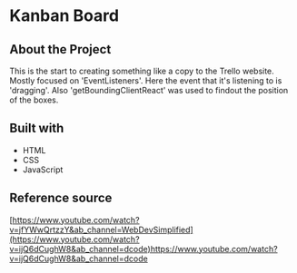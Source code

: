 # Kanban Board

## About the Project

This is the start to creating something like a copy to the Trello website. Mostly focused on 'EventListeners'. 
Here the event that it's listening to is 'dragging'. Also 'getBoundingClientReact' was used to findout the position of the boxes.

## Built with
* HTML
* CSS
* JavaScript

## Reference source
[https://www.youtube.com/watch?v=jfYWwQrtzzY&ab_channel=WebDevSimplified](https://www.youtube.com/watch?v=ijQ6dCughW8&ab_channel=dcode)https://www.youtube.com/watch?v=ijQ6dCughW8&ab_channel=dcode
